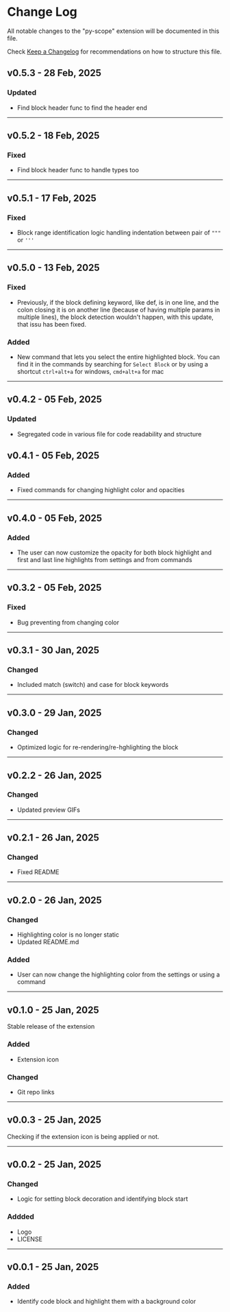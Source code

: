 # Change Log

All notable changes to the "py-scope" extension will be documented in this file.

Check [Keep a Changelog](http://keepachangelog.com/) for recommendations on how to structure this file.

## v0.5.3 - 28 Feb, 2025

### Updated

- Find block header func to find the header end

---

## v0.5.2 - 18 Feb, 2025

### Fixed

- Find block header func to handle types too

---

## v0.5.1 - 17 Feb, 2025

### Fixed

- Block range identification logic handling indentation between pair of `"""` or `'''`

---

## v0.5.0 - 13 Feb, 2025

### Fixed

- Previously, if the block defining keyword, like def, is in one line, and the colon closing it is on another line (because of having multiple params in multiple lines), the block detection wouldn't happen, with this update, that issu has been fixed.

### Added

- New command that lets you select the entire highlighted block. You can find it in the commands by searching for `Select Block` or by using a shortcut `ctrl+alt+a` for windows, `cmd+alt+a` for mac

---

## v0.4.2 - 05 Feb, 2025

### Updated

- Segregated code in various file for code readability and structure

## v0.4.1 - 05 Feb, 2025

### Added

- Fixed commands for changing highlight color and opacities

---

## v0.4.0 - 05 Feb, 2025

### Added

- The user can now customize the opacity for both block highlight and first and last line highlights from settings and from commands

---

## v0.3.2 - 05 Feb, 2025

### Fixed

- Bug preventing from changing color

---

## v0.3.1 - 30 Jan, 2025

### Changed

- Included match (switch) and case for block keywords

---

## v0.3.0 - 29 Jan, 2025

### Changed

- Optimized logic for re-rendering/re-hghlighting the block

---

## v0.2.2 - 26 Jan, 2025

### Changed

- Updated preview GIFs

---

## v0.2.1 - 26 Jan, 2025

### Changed

- Fixed README

---

## v0.2.0 - 26 Jan, 2025

### Changed

- Highlighting color is no longer static
- Updated README.md

### Added

- User can now change the highlighting color from the settings or using a command

---

## v0.1.0 - 25 Jan, 2025

Stable release of the extension

### Added

- Extension icon

### Changed

- Git repo links

---

## v0.0.3 - 25 Jan, 2025

Checking if the extension icon is being applied or not.

---

## v0.0.2 - 25 Jan, 2025

### Changed

- Logic for setting block decoration and identifying block start

### Addded

- Logo
- LICENSE

---

## v0.0.1 - 25 Jan, 2025

### Added

- Identify code block and highlight them with a background color
